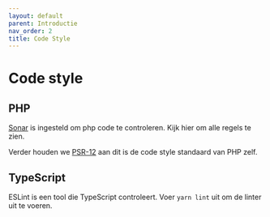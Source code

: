 ```yaml
---
layout: default
parent: Introductie
nav_order: 2
title: Code Style
---
```


# Code style

## PHP

[Sonar](https://sonarcloud.io/dashboard?id=csrdelft_csrdelft.nl) is ingesteld om php code te controleren. Kijk hier om alle regels te zien.

Verder houden we [PSR-12](https://www.php-fig.org/psr/psr-12/) aan dit is de code style standaard van PHP zelf.

## TypeScript

ESLint is een tool die TypeScript controleert. Voer `yarn lint` uit om de linter uit te voeren.


